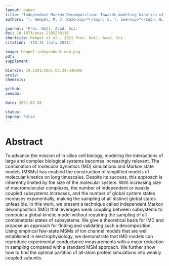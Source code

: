 ```yaml
---
layout: paper
title: 'Independent Markov Decomposition: Towards modeling kinetics of biomolecular complexes'
authors: 'T. Hempel, M. J. Razo<sup>*</sup>, C. T. Lee<sup>*</sup>, B. C. Taylor<sup>*</sup>, R. E. Amaro<sup>$</sup>, and F. Noé<sup>$</sup>'

journal: 'Proc. Natl. Acad. Sci.'
doi: 10.1073/pnas.2105230118
shortcite: Hempel et al., 2021 Proc. Natl. Acad. Sci.
citation: '118.31 (July 2021)'

image: hempel-independent-msm.png
pdf: 
supplement: 

biorxiv: 10.1101/2021.03.24.436806
arxiv: 
chemrxiv: 

github: 
zenodo: 

date: 2021-07-28

status: 
inprep: False
---
```


# Abstract

To advance the mission of in silico cell biology, modeling the interactions of large and complex biological systems becomes increasingly relevant. The combination of molecular dynamics (MD) simulations and Markov state models (MSMs) has enabled the construction of simplified models of molecular kinetics on long timescales. Despite its success, this approach is inherently limited by the size of the molecular system. With increasing size of macromolecular complexes, the number of independent or weakly coupled subsystems increases, and the number of global system states increases exponentially, making the sampling of all distinct global states unfeasible. In this work, we present a technique called independent Markov decomposition (IMD) that leverages weak coupling between subsystems to compute a global kinetic model without requiring the sampling of all combinatorial states of subsystems. We give a theoretical basis for IMD and propose an approach for finding and validating such a decomposition. Using empirical few-state MSMs of ion channel models that are well established in electrophysiology, we demonstrate that IMD models can reproduce experimental conductance measurements with a major reduction in sampling compared with a standard MSM approach. We further show how to find the optimal partition of all-atom protein simulations into weakly coupled subunits.
